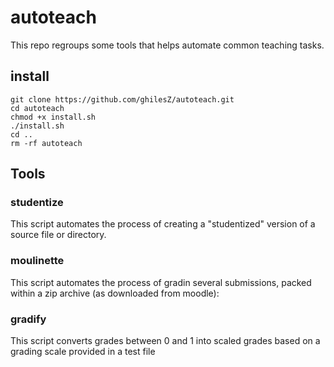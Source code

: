 # autoteach

This repo regroups some tools that helps automate common teaching
tasks.

## install

```
git clone https://github.com/ghilesZ/autoteach.git
cd autoteach
chmod +x install.sh
./install.sh
cd ..
rm -rf autoteach
```

## Tools

### studentize

This script automates the process of creating a "studentized" version
of a source file or directory.

### moulinette

This script automates the process of gradin several submissions,
packed within a zip archive (as downloaded from moodle):

### gradify

This script converts grades between 0 and 1 into scaled grades based
on a grading scale provided in a test file